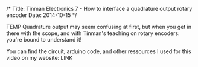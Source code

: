 /*
Title: Tinman Electronics 7 - How to interface a quadrature output rotary encoder
Date: 2014-10-15
*/

TEMP Quadrature output may seem confusing at first, but when you get in there with the scope, and with Tinman's teaching on rotary encoders: you're bound to understand it!

You can find the circuit, arduino code, and other ressources I used for this video on my website: LINK
